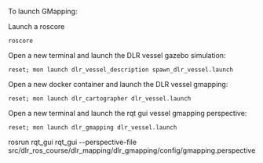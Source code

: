To launch GMapping:

Launch a roscore
``` 
roscore
```

Open a new terminal and launch the DLR vessel gazebo simulation:
```
reset; mon launch dlr_vessel_description spawn_dlr_vessel.launch  
```

Open a new docker container and launch the DLR vessel gmapping:
```
reset; mon launch dlr_cartographer dlr_vessel.launch  
```

Open a new terminal and launch the rqt gui vessel gmapping perspective:
```
reset; mon launch dlr_gmapping dlr_vessel.launch  
```
rosrun rqt_gui rqt_gui --perspective-file src/dlr_ros_course/dlr_mapping/dlr_gmapping/config/gmapping.perspective